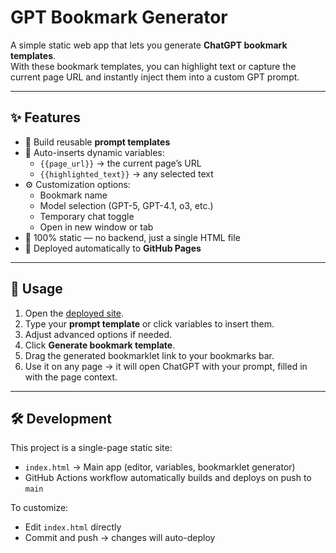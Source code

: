 # GPT Bookmark Generator

A simple static web app that lets you generate **ChatGPT bookmark templates**.  
With these bookmark templates, you can highlight text or capture the current page URL and instantly inject them into a custom GPT prompt.

---

## ✨ Features

- 📝 Build reusable **prompt templates**
- 🔗 Auto-inserts dynamic variables:
  - `{{page_url}}` → the current page’s URL
  - `{{highlighted_text}}` → any selected text
- ⚙️ Customization options:
  - Bookmark name
  - Model selection (GPT-5, GPT-4.1, o3, etc.)
  - Temporary chat toggle
  - Open in new window or tab
- 📄 100% static — no backend, just a single HTML file
- 🚀 Deployed automatically to **GitHub Pages**

---

## 🔧 Usage

1. Open the [deployed site](https://leonnorblad.github.io/gpt-bookmark/).
2. Type your **prompt template** or click variables to insert them.
3. Adjust advanced options if needed.
4. Click **Generate bookmark template**.
5. Drag the generated bookmarklet link to your bookmarks bar.
6. Use it on any page → it will open ChatGPT with your prompt, filled in with the page context.

---

## 🛠 Development

This project is a single-page static site:

- `index.html` → Main app (editor, variables, bookmarklet generator)
- GitHub Actions workflow automatically builds and deploys on push to `main`

To customize:
- Edit `index.html` directly
- Commit and push → changes will auto-deploy
